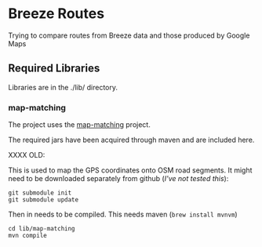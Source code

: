 # Breeze Routes

Trying to compare routes from Breeze data and those produced by Google Maps

## Required Libraries

Libraries are in the ./lib/ directory.

### map-matching

The project uses the [map-matching](https://github.com/graphhopper/map-matching) project.

The required jars have been acquired through maven and are included here.




XXXX OLD:

This is used to map the GPS coordinates onto OSM road segments. It might need to be downloaded separately from github (_I've not tested this_):

```
git submodule init
git submodule update
```

Then in needs to be compiled. This needs maven (`brew install mvnvm`)

```
cd lib/map-matching
mvn compile
```
